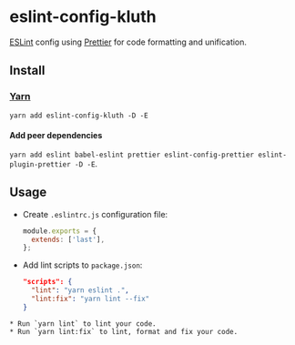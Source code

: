 # eslint-config-kluth

[ESLint](http://eslint.org) config using [Prettier](https://github.com/prettier/prettier) for code formatting and unification.

## Install

### [Yarn](https://yarnpkg.com)

`yarn add eslint-config-kluth -D -E`

#### Add peer dependencies

`yarn add eslint babel-eslint prettier eslint-config-prettier eslint-plugin-prettier -D -E`.

## Usage

* Create `.eslintrc.js` configuration file:
  ```js
  module.exports = {
    extends: ['last'],
  };
  ```
* Add lint scripts to `package.json`:
  ```json
  "scripts": {
    "lint": "yarn eslint .",
    "lint:fix": "yarn lint --fix"
  }
```
* Run `yarn lint` to lint your code.
* Run `yarn lint:fix` to lint, format and fix your code.
